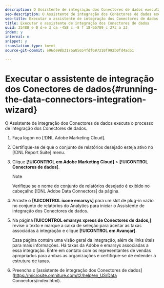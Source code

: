 ```yaml
---
description: O Assistente de integração dos Conectores de dados executa o processo de integração dos Conectores de dados.
seo-description: O Assistente de integração dos Conectores de dados executa o processo de integração dos Conectores de dados.
seo-title: Executar o assistente de integração dos Conectores de dados
title: Executar o assistente de integração dos Conectores de dados
uuid: 25480 e 0 d-e 3 ca -458 c -8 f 18-65789 c 273 a 33
index: y
internal: n
snippet: y
translation-type: tm+mt
source-git-commit: e96de98b3176a05654fdf697210f992b0fd4adb1

---
```



# Executar o assistente de integração dos Conectores de dados{#running-the-data-connectors-integration-wizard}

O Assistente de integração dos Conectores de dados executa o processo de integração dos Conectores de dados.

1. Faça logon no [!DNL Adobe Marketing Cloud].
1. Certifique-se de que o conjunto de relatórios desejado esteja ativo no [!DNL Report Suite] menu.
1. Clique **[!UICONTROL em Adobe Marketing Cloud]** &gt; **[!UICONTROL Conectores de dados]**.

   >[!NOTE]
   >
   >Verifique se o nome do conjunto de relatórios desejado é exibido no cabeçalho [!DNL Adobe Data Connectors] da página.

1. Arraste o **[!UICONTROL ícone emarsys]** para um slot de plug-in vazio no conjunto de relatórios do Analytics para iniciar o Assistente de integração dos Conectores de dados.
1. Na página **[!UICONTROL emarsys xpress de Conectores de dados,]** revise o texto e marque a caixa de seleção para aceitar as taxas associadas à integração e clique **[!UICONTROL em Avançar]**.

   Essa página contém uma visão geral da integração, além de links úteis para mais informações. Há taxas da Adobe e emarsys associadas a essa integração. Entre em contato com os representantes de vendas apropriados para ambas as organizações e certifique-se de entender a estrutura de taxas.
1. Preencha o [assistente de integração dos Conectores de dados](https://microsite.omniture.com/t2/help/en_US/Data Connectors/index.html).
